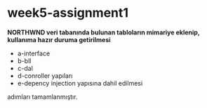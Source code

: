 # week5-assignment1

**NORTHWND veri tabanında bulunan tabloların mimariye eklenip, kullanıma hazır duruma getirilmesi**

- a-interface 
- b-bll 
- c-dal 
- d-conroller yapıları 
- e-depency injection yapısına dahil edilmesi 

adımları tamamlanmıştır.
